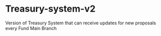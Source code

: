 # Treasury-system-v2
Version of Treasury System that can receive updates for new proposals every Fund
Main Branch
